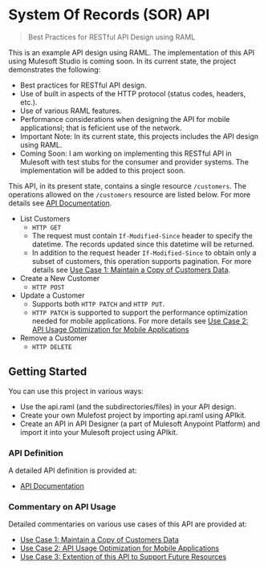 ﻿# System Of Records (SOR) API
> Best Practices for RESTful API Design using RAML

This is an example API design using RAML. The implementation of this API using Mulesoft Studio is coming soon. In its current state, the project demonstrates the following:

- Best practices for RESTful API design.
- Use of built in aspects of the HTTP protocol (status codes, headers, etc.).
- Use of various RAML features.
- Performance considerations when designing the API for mobile applicationsl; that is feficient use of the network.
- Important Note: In its current state, this projects includes the API design using RAML.
- Coming Soon: I am working on implementing this RESTful API in Mulesoft with test stubs for the consumer and provider systems. The implementation will be added to this project soon.

This API, in its present state, contains a single resource `/customers`. The operations allowed on the `/customers` resource are listed below.  For more details see [API Documentation](API_DOCUMENTATION.md).

- List Customers
  - `HTTP GET`
  - The request must contain `If-Modified-Since` header to specify the datetime. The records updated since this datetime will be returned.
  - In addition to the request header `If-Modified-Since` to obtain only a subset of customers, this operation supports pagination. For more details see [Use Case 1: Maintain a Copy of Customers Data](USE_CASE_1.md).
- Create a New Customer
  - `HTTP POST`
- Update a Customer
  - Supports both `HTTP PATCH` and `HTTP PUT`.
  - `HTTP PATCH` is supported to support the performance optimization needed for mobile applications. For more details see [Use Case 2: API Usage Optimization for Mobile Applications](USE_CASE_2.md)
- Remove a Customer
  - `HTTP DELETE`

## Getting Started

You can use this project in various ways:

- Use the api.raml (and the subdirectories/files) in your API design.
- Create your own Mulefost project by importing api.raml using APIkit.
- Create an API in API Designer (a part of Mulesoft Anypoint Platform) and import it into your Mulesoft project using APIkit.

### API Definition

A detailed API definition is provided at:

- [API Documentation](API_DOCUMENTATION.md)

### Commentary on API Usage

Detailed commentaries on various use cases of this API are provided at:

- [Use Case 1: Maintain a Copy of Customers Data](USE_CASE_1.md)
- [Use Case 2: API Usage Optimization for Mobile Applications](USE_CASE_2.md)
- [Use Case 3: Extention of this API to Support Future Resources](USE_CASE_3.md)
